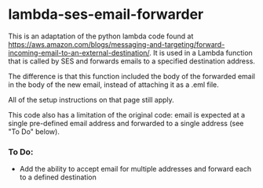 # lambda-ses-email-forwarder
This is an adaptation of the python lambda code found at https://aws.amazon.com/blogs/messaging-and-targeting/forward-incoming-email-to-an-external-destination/.  It is used in a Lambda function that is called by SES and forwards emails to a specified destination address.

The difference is that this function included the body of the forwarded email in the body of the new email, instead of attaching it as a .eml file.

All of the setup instructions on that page still apply.

This code also has a limitation of the original code: email is expected at a single pre-defined email address and forwarded to a single address (see "To Do" below).

### To Do:
- Add the ability to accept email for multiple addresses and forward each to a defined destination
